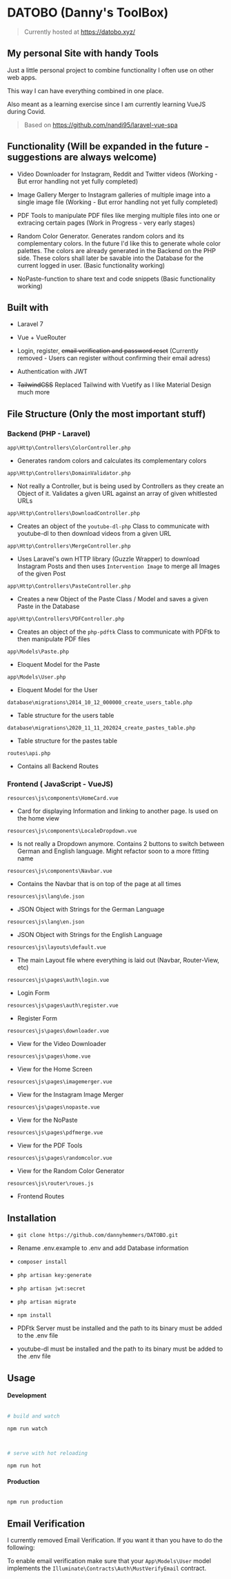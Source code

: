 
#  DATOBO (Danny's ToolBox)
> Currently hosted at https://datobo.xyz/
  

##  My personal Site with handy Tools

Just a little personal project to combine functionality I often use on other web apps.

This way I can have everything combined in one place.

Also meant as a learning exercise since I am currently learning VueJS during Covid.

>Based on https://github.com/nandi95/laravel-vue-spa

  

##  Functionality (Will be expanded in the future - suggestions are always welcome)

  
- Video Downloader for Instagram, Reddit and Twitter videos (Working - But error handling not yet fully completed)

- Image Gallery Merger to Instagram galleries of multiple image into a single image file (Working - But error handling not yet fully completed)

- PDF Tools to manipulate PDF files like merging multiple files into one or extracing certain pages (Work in Progress - very early stages)

- Random Color Generator. Generates random colors and its complementary colors. In the future I'd like this to generate whole color palettes. The colors are already generated in the Backend on the PHP side. These colors shall later be savable into the Database for the current logged in user. (Basic functionality working)

- NoPaste-function to share text and code snippets (Basic functionality working)

  

##  Built with

- Laravel 7

- Vue + VueRouter

- Login, register, ~~email verification and password reset~~ (Currently removed - Users can register without confirming their email adress)

- Authentication with JWT

- ~~TailwindCSS~~ Replaced Tailwind with Vuetify as I like Material Design much more

  

## File Structure (Only the most important stuff)
### Backend (PHP - Laravel)

`app\Http\Controllers\ColorController.php`
- Generates random colors and calculates its complementary colors

`app\Http\Controllers\DomainValidator.php`
- Not really a Controller, but is being used by Controllers as they create an Object of it. Validates a given URL against an array of given whitlested URLs

`app\Http\Controllers\DownloadController.php`
- Creates an object of the `youtube-dl-php` Class to communicate with youtube-dl to then download videos from a given URL

`app\Http\Controllers\MergeController.php`
- Uses Laravel's own HTTP library (Guzzle Wrapper) to download Instagram Posts and then uses `Intervention Image` to merge all Images of the given Post

`app\Http\Controllers\PasteController.php`
- Creates a new Object of the Paste Class / Model and saves a given Paste in the Database

`app\Http\Controllers\PDFController.php`
- Creates an object of the `php-pdftk` Class to communicate with PDFtk to then manipulate PDF files

`app\Models\Paste.php`
- Eloquent Model for the Paste

`app\Models\User.php`
- Eloquent Model for the User

`database\migrations\2014_10_12_000000_create_users_table.php`
- Table structure for the users table

`database\migrations\2020_11_11_202024_create_pastes_table.php`
- Table structure for the pastes table

`routes\api.php`
- Contains all Backend Routes

### Frontend ( JavaScript - VueJS)
`resources\js\components\HomeCard.vue`
- Card for displaying Information and linking to another page. Is used on the home view

`resources\js\components\LocaleDropdown.vue`
- Is not really a Dropdown anymore. Contains 2 buttons to switch between German and English language. Might refactor soon to a more fitting name

`resources\js\components\Navbar.vue`
- Contains the Navbar that is on top of the page at all times

`resources\js\lang\de.json`
- JSON Object with Strings for the German Language

`resources\js\lang\en.json`
- JSON Object with Strings for the English Language

`resources\js\layouts\default.vue`
- The main Layout file where everything is laid out (Navbar, Router-View, etc)

`resources\js\pages\auth\login.vue`
- Login Form

`resources\js\pages\auth\register.vue`
- Register Form

`resources\js\pages\downloader.vue`
- View for the Video Downloader

`resources\js\pages\home.vue`
- View for the Home Screen

`resources\js\pages\imagemerger.vue`
- View for the Instagram Image Merger

`resources\js\pages\nopaste.vue`
- View for the NoPaste

`resources\js\pages\pdfmerge.vue`
- View for the PDF Tools

`resources\js\pages\randomcolor.vue`
- View for the Random Color Generator

`resources\js\router\roues.js`
- Frontend Routes


##  Installation

- `git clone https://github.com/dannyhemmers/DATOBO.git`

- Rename .env.example to .env and add Database information

- `composer install`

- `php artisan key:generate`

- `php artisan jwt:secret`

- `php artisan migrate`

- `npm install`

- PDFtk Server must be installed and the path to its binary must be added to the .env file

- youtube-dl must be installed and the path to its binary must be added to the .env file

  

##  Usage

  

####  Development

  

```bash

# build and watch

npm run watch

  

# serve with hot reloading

npm run hot

```

  

####  Production

  

```bash

npm run production

```

##  Email Verification

I currently removed Email Verification. If you want it than you have to do the following:

To enable email verification make sure that your `App\Models\User` model implements the `Illuminate\Contracts\Auth\MustVerifyEmail` contract.
